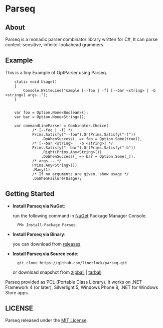 Parseq
====

## About

Parseq is a monadic parser combinator library written for C#, It can parse context-sensitive, infinite-lookahead grammers.

## Example

This is a tiny Example of OptParser using Parseq.

        static void Usage()
        {
            Console.WriteLine("sample [--foo | -f] [--bar <string> | -b <string>] args..");
        }


        var foo = Option.None<Boolean>();
        var bar = Option.None<String>();

        var commandLineParser = Combinator.Choice(
                /* [--foo | -f] */
                Prims.Satisfy("--foo").Or(Prims.Satisfy("-f"))
                    .DoWhenSuccess(_ => foo = Option.Some(true)),
                /* [--bar <string> | -b <string>] */
                Prims.Satisfy("--bar").Or(Prims.Satisfy("-b"))
                    .Right(Prims.Any<String>())
                    .DoWhenSuccess(_ => bar = Option.Some(_)),
                /* args... */
                Prims.Any<String>())
                .Many(1)
                /* If no arguments are given, show usage */
                .DoWhenFailure(Usage);


## Getting Started

- **Install Parseq via NuGet**:

    run the following command in [NuGet](https://www.nuget.org/) Package Manager Console.

        PM> Install-Package Parseq

- **Install Parseq via Binary**:

    you can download from [releases](https://github.com/linerlock/parseq/releases)

- **Install Parseq via Source code**:

        git clone https://github.com/linerlock/parseq.git

    or download snapshot from [zipball](https://github.com/linerlock/parseq/zipball) | [tarball](https://github.com/linerlock/parseq/tarball)

Parseq provided as PCL (Portable Class Library).
It works on .NET Framework 4 (or later), Silverlight 5, Windows Phone 8, .NET for Windows Store apps. 

## LICENSE

Parseq released under the [MIT License](https://raw.githubusercontent.com/linerlock/parseq/master/LICENSE).


